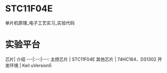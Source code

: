 # STC11F04E
单片机原理_电子工艺实习_实验代码

# 实验平台
芯片| 介绍
---|:--:|---:
主控芯片 | STC11F04E
其他芯片 | 74HC164、DS1302
开发环境 | Keil uVersion5